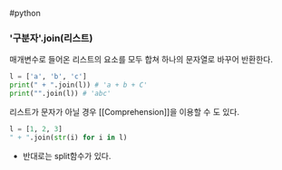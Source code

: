 ---
---
#python 
### '구분자'.join(리스트)
매개변수로 들어온 리스트의 요소를 모두 합쳐 하나의 문자열로 바꾸어 반환한다.

```python
l = ['a', 'b', 'c']  
print(" + ".join(l)) # 'a + b + C'
print("".join(l)) # 'abc'
```

리스트가 문자가 아닐 경우 [[Comprehension]]을 이용할 수 도 있다.
```python
l = [1, 2, 3]
" + ".join(str(i) for i in l)
```

+ 반대로는 split함수가 있다.